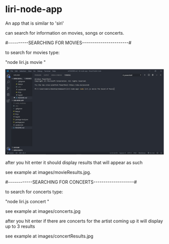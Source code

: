# liri-node-app

An app that is similar to 'siri'

can search for information on movies, songs or concerts.

#----------SEARCHING FOR MOVIES-----------------------#

to search for movies type:

"node liri.js movie <movie title>"

![Movie Search](images/movies.jpg)

after you hit enter it should display results that will appear as such

see example at images/movieResults.jpg.

#------------SEARCHING FOR CONCERTS--------------------#

to search for concerts type:

"node liri.js concert <band name>"

see example at images/concerts.jpg

after you hit enter if there are concerts for the artist coming up it will display up to 3 results

see example at images/concertResults.jpg
